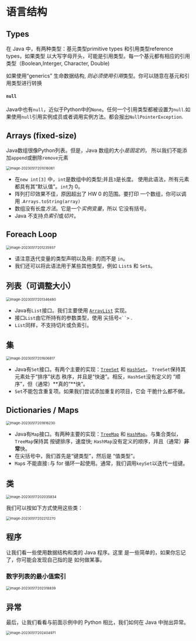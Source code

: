 # 语言结构

## Types 

在 Java 中，有两种类型：基元类型primitive types 和引用类型reference types，如果类型 以大写字母开头，可能是引用类型。每一个基元都有相应的引用类型（Boolean,Interger, Character, Double)

如果使用“generics” 生命数据结构, *则必须使用引用*类型。你可以随意在基元和引用类型进行转换

#### `null` 

Java中也有`null`，近似于Python中的`None`。任何一个引用类型都被设置为`null`.如果使用`null`引用实例成员或者调用实例方法。都会报出`NullPointerException`.

## Arrays (fixed-size) 

Java数组很像Python列表。但是，Java 数组的大小*是固定的*， 所以我们不能添加`append`或删除`remove`元素

<img src="C:/Users/32494/AppData/Roaming/Typora/typora-user-images/image-20230517201016061.png" alt="image-20230517201016061" style="zoom:67%;" />

- 在`new int[3]` 中，`int`是数组中的类型;并且`3`是长度。 使用此语法，所有元素都具有其“默认值”。`int`为 0。
- 阵列打印效果不佳，原因超出了 HW 0 的范围。要打印 一个数组，你可以调用 .`Arrays.toString(array)`
- 数组没有长度*方法*。它是一个*实例变量*，所以 它没有括号。
- Java 不支持*负索引*或*切片*。

## Foreach Loop 

<img src="C:/Users/32494/AppData/Roaming/Typora/typora-user-images/image-20230517201235937.png" alt="image-20230517201235937" style="zoom:67%;" />

- 请注意迭代变量的类型声明以及用`:` 的而不是 `in`。
- 我们还可以将此语法用于某些其他类型，例如 `List`s 和 `Set`s。

## 列表（可调整大小）

<img src="C:/Users/32494/AppData/Roaming/Typora/typora-user-images/image-20230517201346480.png" alt="image-20230517201346480" style="zoom:67%;" />

- Java有`List`接口。我们主要使用 [`ArrayList`](https://docs.oracle.com/en/java/javase/17/docs/api/java.base/java/util/ArrayList.html) 实现。
- 接口`List`由它所持有的参数类型，使用 尖括号`<``>` .
- `List`同样，不支持切片或负索引。

## 集

<img src="C:/Users/32494/AppData/Roaming/Typora/typora-user-images/image-20230517201606817.png" alt="image-20230517201606817" style="zoom:67%;" />

- Java有`Set`接口。有两个主要的实现：[`TreeSet`](https://docs.oracle.com/en/java/javase/17/docs/api/java.base/java/util/TreeSet.html) 和 [`HashSet`](https://docs.oracle.com/en/java/javase/17/docs/api/java.base/java/util/HashSet.html)。 `TreeSet`保持其元素处于“排序”状态 秩序，并且是“快速”。相反，`HashSet`没有定义的 “顺序”，但（通常）**真的“**快”。
- `Set`不能包含重复项。如果我们尝试添加重复的项目，它会 干脆什么都不做。

## Dictionaries / Maps

<img src="C:/Users/32494/AppData/Roaming/Typora/typora-user-images/image-20230517201816230.png" alt="image-20230517201816230" style="zoom:67%;" />

- Java有`Map`接口。有两种主要的实现：[`TreeMap`](https://docs.oracle.com/en/java/javase/17/docs/api/java.base/java/util/TreeMap.html) 和 [`HashMap`](https://docs.oracle.com/en/java/javase/17/docs/api/java.base/java/util/HashMap.html)。与集合类似，`TreeMap`保持其 按键排序，速度快; `HashMap`没有定义的顺序，并且（通常）**非常**快。
- 在尖括号中，我们首先是“键类型”，然后是 “值类型”。
- `Map`s 不能直接`:`与 for 循环一起使用。通常，我们调用`keySet`以迭代一组键。

## 类

<img src="C:/Users/32494/AppData/Roaming/Typora/typora-user-images/image-20230517202035834.png" alt="image-20230517202035834" style="zoom:67%;" />

我们可以按如下方式使用这些类：

<img src="C:/Users/32494/AppData/Roaming/Typora/typora-user-images/image-20230517202212270.png" alt="image-20230517202212270" style="zoom:67%;" />

## 程序

让我们看一些使用数据结构和类的 Java 程序。这里 是一些简单的，如果你忘记了，你可能会发现自己指的是 如何做某事。

### 数字列表的最小值索引

<img src="C:/Users/32494/AppData/Roaming/Typora/typora-user-images/image-20230517202318839.png" alt="image-20230517202318839" style="zoom:67%;" />

## 异常

最后，让我们看看与前面示例中的 Python 相比，我们如何在 Java 中抛出异常。

<img src="C:/Users/32494/AppData/Roaming/Typora/typora-user-images/image-20230517202404971.png" alt="image-20230517202404971" style="zoom:67%;" />